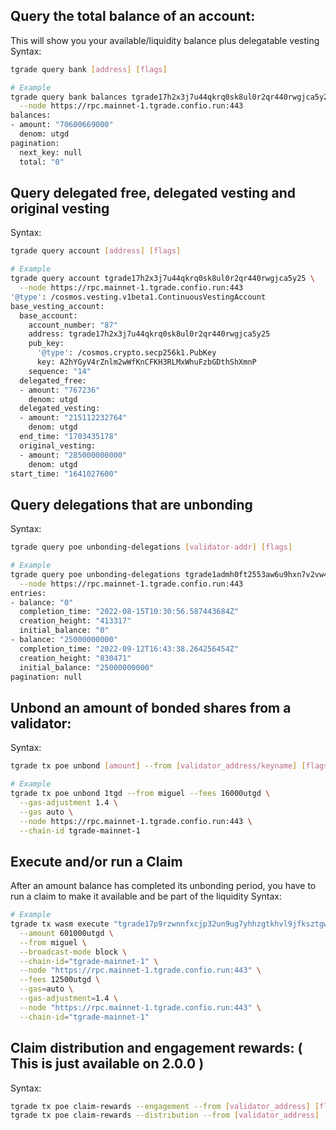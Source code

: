 ## Query the total balance of an account:
This will show you your available/liquidity balance plus delegatable vesting
Syntax:
```bash
tgrade query bank [address] [flags]

# Example
tgrade query bank balances tgrade17h2x3j7u44qkrq0sk8ul0r2qr440rwgjca5y25 \
  --node https://rpc.mainnet-1.tgrade.confio.run:443
balances:
- amount: "70600669000"
  denom: utgd
pagination:
  next_key: null
  total: "0"

```
## Query delegated free, delegated vesting and original vesting
Syntax:
```bash
tgrade query account [address] [flags]

# Example
tgrade query account tgrade17h2x3j7u44qkrq0sk8ul0r2qr440rwgjca5y25 \
  --node https://rpc.mainnet-1.tgrade.confio.run:443
'@type': /cosmos.vesting.v1beta1.ContinuousVestingAccount
base_vesting_account:
  base_account:
    account_number: "87"
    address: tgrade17h2x3j7u44qkrq0sk8ul0r2qr440rwgjca5y25
    pub_key:
      '@type': /cosmos.crypto.secp256k1.PubKey
      key: A2hYGyV4rZnlm2wWfKnCFKH3RLMxWhuFzbGDthShXmnP
    sequence: "14"
  delegated_free:
  - amount: "767236"
    denom: utgd
  delegated_vesting:
  - amount: "215112232764"
    denom: utgd
  end_time: "1703435178"
  original_vesting:
  - amount: "285000000000"
    denom: utgd
start_time: "1641027600"
```

## Query delegations that are unbonding
Syntax:
```bash
tgrade query poe unbonding-delegations [validator-addr] [flags]

# Example
tgrade query poe unbonding-delegations tgrade1admh0ft2553aw6u9hxn7v2vw488r0yyg6u345u \
  --node https://rpc.mainnet-1.tgrade.confio.run:443
entries:
- balance: "0"
  completion_time: "2022-08-15T10:30:56.587443684Z"
  creation_height: "413317"
  initial_balance: "0"
- balance: "25000000000"
  completion_time: "2022-09-12T16:43:38.264256454Z"
  creation_height: "830471"
  initial_balance: "25000000000"
pagination: null
```

## Unbond an amount of bonded shares from a validator:
Syntax:
```bash
tgrade tx poe unbond [amount] --from [validator_address/keyname] [flags]

# Example
tgrade tx poe unbond 1tgd --from miguel --fees 16000utgd \
  --gas-adjustment 1.4 \
  --gas auto \
  --node https://rpc.mainnet-1.tgrade.confio.run:443 \
  --chain-id tgrade-mainnet-1
```

## Execute and/or run a Claim
After an amount balance has completed its unbonding period, you have to run a claim to make it available and be part of the liquidity
Syntax:
```bash
# Example
tgrade tx wasm execute "tgrade17p9rzwnnfxcjp32un9ug7yhhzgtkhvl9jfksztgw5uh69wac2pgsmsjtzp" '{"claim": {}}' \
  --amount 601000utgd \
  --from miguel \
  --broadcast-mode block \
  --chain-id="tgrade-mainnet-1" \
  --node "https://rpc.mainnet-1.tgrade.confio.run:443" \
  --fees 12500utgd \
  --gas=auto \
  --gas-adjustment=1.4 \
  --node "https://rpc.mainnet-1.tgrade.confio.run:443" \
  --chain-id="tgrade-mainnet-1"
```

## Claim distribution and engagement rewards: ( This is just available on 2.0.0 )
Syntax:
```bash
tgrade tx poe claim-rewards --engagement --from [validator_address] [flags]
tgrade tx poe claim-rewards --distribution --from [validator_address] [flags]
```


